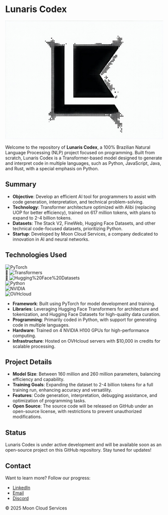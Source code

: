 # Lunaris Codex

![Lunaris Codex](lunaris-codex.jpg)

Welcome to the repository of **Lunaris Codex**, a 100% Brazilian Natural Language Processing (NLP) project focused on programming. Built from scratch, Lunaris Codex is a Transformer-based model designed to generate and interpret code in multiple languages, such as Python, JavaScript, Java, and Rust, with a special emphasis on Python.

## Summary

- **Objective**: Develop an efficient AI tool for programmers to assist with code generation, interpretation, and technical problem-solving.
- **Technology**: Transformer architecture optimized with Alibi (replacing UOP for better efficiency), trained on 617 million tokens, with plans to expand to 2-4 billion tokens.
- **Datasets**: The Stack V2, FineWeb, Hugging Face Datasets, and other technical code-focused datasets, prioritizing Python.
- **Startup**: Developed by Moon Cloud Services, a company dedicated to innovation in AI and neural networks.

## Technologies Used

![PyTorch](https://img.shields.io/badge/PyTorch-%23EE4C2C.svg?style=flat&logo=PyTorch&logoColor=white)  
🤗 ![Transformers](https://img.shields.io/badge/Transformers-%23FFD21E.svg?style=flat&logo=HuggingFace&logoColor=black)  
🤗 ![Hugging%20Face%20Datasets](https://img.shields.io/badge/HF%20Datasets-%23FFD21E.svg?style=flat&logo=HuggingFace&logoColor=black)  
![Python](https://img.shields.io/badge/Python-%234B8BBE.svg?style=flat&logo=Python&logoColor=white)  
![NVIDIA](https://img.shields.io/badge/NVIDIA-%2376B900.svg?style=flat&logo=NVIDIA&logoColor=white)  
![OVHcloud](https://img.shields.io/badge/OVHcloud-%23123F7D.svg?style=flat&logo=OVH&logoColor=white)

- **Framework**: Built using PyTorch for model development and training.
- **Libraries**: Leveraging Hugging Face Transformers for architecture and tokenization, and Hugging Face Datasets for high-quality data curation.
- **Programming**: Primarily coded in Python, with support for generating code in multiple languages.
- **Hardware**: Trained on 4 NVIDIA H100 GPUs for high-performance computing.
- **Infrastructure**: Hosted on OVHcloud servers with $10,000 in credits for scalable processing.

## Project Details

- **Model Size**: Between 160 million and 260 million parameters, balancing efficiency and capability.
- **Training Goals**: Expanding the dataset to 2-4 billion tokens for a full training run, enhancing accuracy and versatility.
- **Features**: Code generation, interpretation, debugging assistance, and optimization of programming tasks.
- **Open Source**: The source code will be released on GitHub under an open-source license, with restrictions to prevent unauthorized modifications.

## Status

Lunaris Codex is under active development and will be available soon as an open-source project on this GitHub repository. Stay tuned for updates!

## Contact

Want to learn more? Follow our progress:
- [LinkedIn](https://www.linkedin.com/in/francisco-antonio-0434aa284/)
- [Email](mailto:business@mooncloudservices.tech)
- [Discord](https://discord.gg/FmnSVTeSYF)

© 2025 Moon Cloud Services
